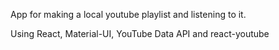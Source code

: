 App for making a local youtube playlist and listening to it.

Using React, Material-UI, YouTube Data API and react-youtube